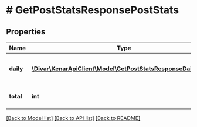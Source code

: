 # # GetPostStatsResponsePostStats

## Properties

Name | Type | Description | Notes
------------ | ------------- | ------------- | -------------
**daily** | [**\Divar\KenarApiClient\Model\GetPostStatsResponseDailyStats[]**](GetPostStatsResponseDailyStats.md) | مقدار آمار مورد نظر در هفت روز اخیر | [optional]
**total** | **int** | تعداد کلی آمار (مثلا بازدید) | [optional]

[[Back to Model list]](../../README.md#models) [[Back to API list]](../../README.md#endpoints) [[Back to README]](../../README.md)
